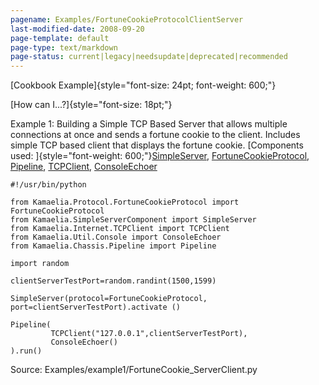 ```yaml
---
pagename: Examples/FortuneCookieProtocolClientServer
last-modified-date: 2008-09-20
page-template: default
page-type: text/markdown
page-status: current|legacy|needsupdate|deprecated|recommended
---
```

[Cookbook Example]{style="font-size: 24pt; font-weight: 600;"}

[How can I\...?]{style="font-size: 18pt;"}

Example 1: Building a Simple TCP Based Server that allows multiple
connections at once and sends a fortune cookie to the client. Includes
simple TCP based client that displays the fortune cookie. 
[Components used: ]{style="font-weight: 600;"}[SimpleServer](/Components/pydoc/Kamaelia.Chassis.ConnectedServer.SimpleServer.html),
[FortuneCookieProtocol](/Components/pydoc/Kamaelia.Protocol.FortuneCookieProtocol.FortuneCookieProtocol.html),
[Pipeline](/Components/pydoc/Kamaelia.Chassis.Pipeline.html),
[TCPClient](/Components/pydoc/Kamaelia.Internet.TCPClient.TCPClient.html),
[ConsoleEchoer](/Components/pydoc/Kamaelia.Util.Console.ConsoleEchoer.html)

```{.python}
#!/usr/bin/python

from Kamaelia.Protocol.FortuneCookieProtocol import FortuneCookieProtocol
from Kamaelia.SimpleServerComponent import SimpleServer
from Kamaelia.Internet.TCPClient import TCPClient
from Kamaelia.Util.Console import ConsoleEchoer
from Kamaelia.Chassis.Pipeline import Pipeline

import random

clientServerTestPort=random.randint(1500,1599)

SimpleServer(protocol=FortuneCookieProtocol, port=clientServerTestPort).activate ()

Pipeline(
         TCPClient("127.0.0.1",clientServerTestPort),
         ConsoleEchoer()
).run()
```

Source: Examples/example1/FortuneCookie_ServerClient.py


